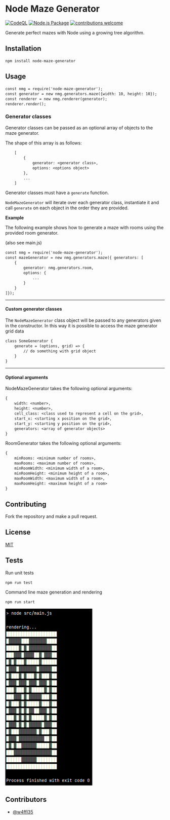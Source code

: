 # Node Maze Generator

[![CodeQL](https://github.com/w4ffl35/node-maze-generator/actions/workflows/codeql.yml/badge.svg)](https://github.com/w4ffl35/node-maze-generator/actions/workflows/codeql.yml) [![Node.js Package](https://github.com/w4ffl35/node-maze-generator/actions/workflows/npm-publish.yml/badge.svg)](https://github.com/w4ffl35/node-maze-generator/actions/workflows/npm-publish.yml)
[![contributions welcome](https://img.shields.io/badge/contributions-welcome-brightgreen.svg?style=flat)](https://github.com/dwyl/esta/issues)

Generate perfect mazes with Node using a growing tree algorithm.

## Installation

    npm install node-maze-generator

## Usage

    const nmg = require('node-maze-generator');
    const generator = new nmg.generators.maze({width: 10, height: 10});
    const renderer = new nmg.renderer(generator);
    renderer.render();

### Generator classes

Generator classes can be passed as an optional array of objects to the maze generator.

The shape of this array is as follows:

        [
            {
                generator: <generator class>,
                options: <options object>
            },
            ...
        ]

Generator classes must have a `generate` function.

`NodeMazeGenerator` will iterate over each generator class, instantiate it and call `generate` on each object in the 
order they are provided.

**Example**

The following example shows how to generate a maze with rooms using the provided room generator.

(also see main.js)

    const nmg = require('node-maze-generator');
    const mazeGenerator = new nmg.generators.maze({ generators: [
        {
            generator: nmg.generators.room,
            options: {
                ...
            }
        }
    ]});

---

#### Custom generator classes

The `NodeMazeGenerator` class object will be passed to any generators given in the constructor.
In this way it is possible to access the maze generator grid data

    class SomeGenerator {
        generate = (options, grid) => {
            // do something with grid object
        }
    }

---

#### Optional arguments

NodeMazeGenerator takes the following optional arguments:

    {
        width: <number>,
        height: <number>,
        cell_class: <class used to represent a cell on the grid>,
        start_x: <starting x position on the grid>,
        start_y: <starting y position on the grid>,
        generators: <array of generator objects>
    }

RoomGenerator takes the following optional arguments:

    {
        minRooms: <minimum number of rooms>,
        maxRooms: <maximum number of rooms>,
        minRoomWidth: <minimum width of a room>,
        minRoomHeight: <minimum height of a room>,
        maxRoomWidth: <maximum width of a room>,
        maxRoomHeight: <maximum height of a room>
    }
    

## Contributing

Fork the repository and make a pull request.

## License

[MIT](LICENSE)

## Tests

Run unit tests

    npm run test

Command line maze generation and rendering
    
    npm run start

![img_2.png](sample_maze_output.png)

## Contributors

  - [@w4ffl35](https://github.com/w4ffl35)
